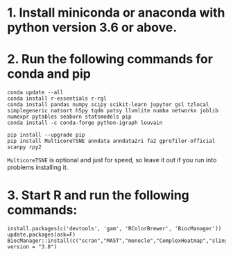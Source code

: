 # 1. Install miniconda or anaconda with python version 3.6 or above.

# 2. Run the following commands for conda and pip

    conda update --all
    conda install r-essentials r-rgl
    conda install pandas numpy scipy scikit-learn jupyter gsl tzlocal simplegeneric natsort h5py tqdm patsy llvmlite numba networkx joblib numexpr pytables seaborn statsmodels pip
    conda install -c conda-forge python-igraph louvain
    
    pip install --upgrade pip
    pip install MulticoreTSNE anndata anndata2ri fa2 gprofiler-official scanpy rpy2

`MulticoreTSNE` is optional and just for speed, so leave it out if you run into problems installing it.

# 3. Start R and run the following commands:

    install.packages(c('devtools', 'gam', 'RColorBrewer', 'BiocManager'))
    update.packages(ask=F)
    BiocManager::install(c("scran","MAST","monocle","ComplexHeatmap","slingshot"), version = "3.8")

